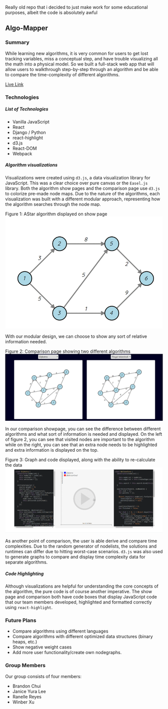 Really old repo that i decided to just make work for some educational purposes, albeit the code is absolutely awful

## Algo-Mapper

### Summary

While learning new algorithms, it is very common for users to get lost tracking variables, miss a conceptual step, and have trouble visualizing all the math into a physical model. So we built a full-stack web app that will allow users to walkthrough step-by-step through an algorithm and be able to compare the time-complexity of different algorithms.

[Live Link](http://algomapper.life)

### Technologies

##### _List of Technologies_

- Vanilla JavaScript
- React
- Django / Python
- react-highlight
- d3.js
- React-DOM
- Webpack

##### _Algorithm visualizations_

Visualizations were created using `d3.js`, a data visualization library for JavaScript. This was a clear choice over pure canvas or the `Easel.js` library. Both the algorithm show pages and the comparison page use `d3.js` to colorize pre-made node maps. Due to the nature of the algorithms, each visualization was built with a different modular approach, representing how the algorithm searches through the node map.

Figure 1: AStar algorithm displayed on show page
![Astar](docs/gifs/Astar.gif)

With our modular design, we can choose to show any sort of relative information needed.

Figure 2: Comparison page showing two different algorithms
![Comparison](docs/gifs/Comparison.gif)

In our comparison showpage, you can see the difference between different algorithms and what sort of information is needed and displayed. On the left of figure 2, you can see that visited nodes are important to the algorithm while on the right, you can see that an extra node needs to be highlighted and extra information is displayed on the top.

Figure 3: Graph and code displayed, along with the ability to re-calculate the data
![Graph](docs/gifs/Graph.gif)

As another point of comparison, the user is able derive and compare time complexities. Due to the random generator of nodelists, the solutions and runtimes can differ due to hitting worst-case scenarios. `d3.js` was also used to generate graphs to compare and display time complexity data for separate algorithms.

##### _Code Highlighting_

Although visualizations are helpful for understanding the core concepts of the algorithm, the pure code is of course another imperative. The show page and comparison both have code boxes that display JavaScript code that our team members developed, highlighted and formatted correctly using `react-highlight`.

### Future Plans

- Compare algorithms using different languages
- Compare algorithms with different optimized data structures (binary heaps, etc.)
- Show negative weight cases
- Add more user functionality/create own nodegraphs.

### Group Members

Our group consists of four members:

- Brandon Chui
- Janice Yura Lee
- Ranelle Reyes
- Winber Xu
